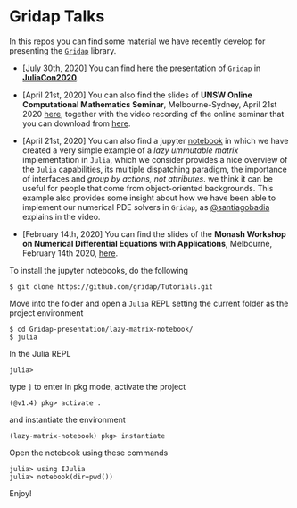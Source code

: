 # Gridap Talks

In this repos you can find some material we have recently develop for presenting the [`Gridap`](https://github.com/gridap/Gridap.jl) library.

* [July 30th, 2020] You can find [here](https://www.youtube.com/watch?v=txcb3ROQBS4) the presentation of `Gridap` in [**JuliaCon2020**](https://juliacon.org/2020/).

* [April 21st, 2020] You can also find the slides of **UNSW Online Computational Mathematics Seminar**, Melbourne-Sydney, April 21st 2020 [here](https://github.com/santiagobadia/Gridap-presentation/blob/master/UNSW-comp-math-seminar/beamer-version/sbadia-unsw.pdf), together with the video recording of the online seminar that you can download from [here](https://github.com/santiagobadia/Gridap-presentation/blob/master/unsw-video/unsw-gridap-seminar-compressed.mp4).

* [April 21st, 2020] You can also find a jupyter [notebook](https://github.com/santiagobadia/Gridap-presentation/blob/master/lazy-matrix-notebook/julia-basics.ipynb) in which we have created a very simple example of a _lazy ummutable matrix_ implementation in `Julia`, which we consider provides a nice overview of the `Julia` capabilities, its multiple dispatching paradigm, the importance of interfaces and _group by actions, not attributes_. we think it can be useful for people that come from object-oriented backgrounds. This example also provides some insight about how we have been able to implement our numerical PDE solvers in `Gridap`, as [@santiagobadia](https://github.com/santiagobadia) explains in the video.

* [February 14th, 2020] You can find the slides of the **Monash Workshop on Numerical Differential Equations with Applications**, Melbourne, February 14th 2020, [here](https://github.com/santiagobadia/Gridap-presentation/blob/master/MWNDEA-Melbourne/beamer-version/sbadia-mwndea.pdf).


To install the jupyter notebooks, do the following

```
$ git clone https://github.com/gridap/Tutorials.git
```

Move into the folder and open a `Julia` REPL setting the current folder as the project environment

```
$ cd Gridap-presentation/lazy-matrix-notebook/
$ julia
```
In the Julia REPL
```
julia> 
```
type `]` to enter in pkg mode, activate the project
```
(@v1.4) pkg> activate .
```
and instantiate the environment
```
(lazy-matrix-notebook) pkg> instantiate
```
Open the notebook using these commands
```
julia> using IJulia
julia> notebook(dir=pwd())
```
Enjoy!
